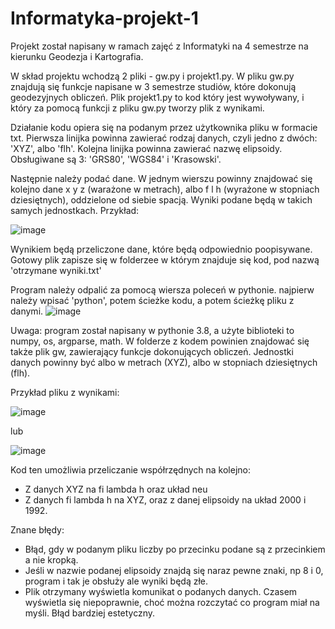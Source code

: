 # Informatyka-projekt-1
Projekt został napisany w ramach zajęć z Informatyki na 4 semestrze na kierunku Geodezja i Kartografia.

W skład projektu wchodzą 2 pliki - gw.py i projekt1.py. W pliku gw.py znajdują się funkcje napisane w 3 semestrze studiów, które dokonują geodezyjnych obliczeń. Plik projekt1.py to kod który jest wywoływany, i który za pomocą funkcji z pliku gw.py tworzy plik z wynikami. 

Działanie kodu opiera się na podanym przez użytkownika pliku w formacie txt. Pierwsza linijka powinna zawierać rodzaj danych, czyli jedno z dwóch: 'XYZ', albo 'flh'. Kolejna 
linijka powinna zawierać nazwę elipsoidy. Obsługiwane są 3: 'GRS80', 'WGS84' i 'Krasowski'.

Następnie należy podać dane. W jednym wierszu powinny znajdować się kolejno dane x y z (warażone w metrach), albo f l h (wyrażone w stopniach dziesiętnych), oddzielone od siebie spacją. Wyniki podane będą w takich samych jednostkach. Przykład:


![image](https://user-images.githubusercontent.com/129069654/235513210-5f12e9cc-0e6e-4cf3-bb84-977f53752102.png)


Wynikiem będą przeliczone dane, które będą odpowiednio poopisywane. Gotowy plik zapisze się w folderzee w którym znajduje się kod, pod nazwą 'otrzymane wyniki.txt'


Program należy odpalić za pomocą wiersza poleceń w pythonie. najpierw należy wpisać 'python', potem ścieżke kodu, a potem ścieżkę pliku z danymi.
![image](https://user-images.githubusercontent.com/129069654/235513886-d61a3c17-9968-4d05-b9ba-6d584b99a5ad.png)

Uwaga: program został napisany w pythonie 3.8, a użyte biblioteki to numpy, os, argparse, math. W folderze z kodem powinien znajdować się także plik gw, zawierający funkcje dokonujących obliczeń. Jednostki danych powinny być albo w metrach (XYZ), albo w stopniach dziesiętnych (flh).

Przykład pliku z wynikami:

![image](https://user-images.githubusercontent.com/129069654/235519692-d4a05175-6a06-42b9-885e-f099e78311b0.png)

lub

![image](https://user-images.githubusercontent.com/129069654/235516816-a1b9a33f-6271-4834-ac9e-b69ff7fc76b2.png)

Kod ten umożliwia przeliczanie współrzędnych na kolejno:
 - Z danych XYZ na fi lambda h oraz układ neu
 - Z danych fi lambda h na XYZ, oraz z danej elipsoidy na układ 2000 i 1992.


Znane błędy:
 - Błąd, gdy w podanym pliku liczby po przecinku podane są z przecinkiem a nie kropką.
 - Jeśli w nazwie podanej elipsoidy znajdą się naraz pewne znaki, np 8 i 0, program i tak je obsłuży ale wyniki będą złe. 
 - Plik otrzymany wyświetla komunikat o podanych danych. Czasem wyświetla się niepoprawnie, choć można rozczytać co program miał na myśli. Błąd bardziej estetyczny.

